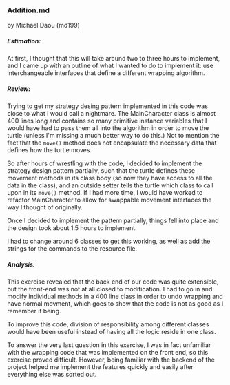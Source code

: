 ### Addition.md

by Michael Daou (md199)

##### Estimation:

At first, I thought that this will take around two to three hours to implement, and I came up with an outline of what I wanted to do to implement it: use interchangeable interfaces that define a different wrapping algorithm.

##### Review:

Trying to get my strategy desing pattern implemented in this code was close to what I would call a nightmare. The MainCharacter class is almost 400 lines long and contains so many primitive instance variables that I would have had to pass them all into the algorithm in order to move the turtle (unless I'm missing a much better way to do this.) Not to mention the fact that the `move()` method does not encapsulate the necessary data that defines how the turtle moves. 

So after hours of wrestling with the code, I decided to implement the strategy design pattern partially, such that the turtle defines these movement methods in its class body (so now they have access to all the data in the class), and an outside setter tells the turtle which class to call upon in its `move()` method. If I had more time, I would have worked to refactor MainCharacter to allow for swappable movement interfaces the way I thought of originally. 

Once I decided to implement the pattern partially, things fell into place and the design took about 1.5 hours to implement. 

I had to change around 6 classes to get this working, as well as add the strings for the commands to the resource file.

##### Analysis:

This exercise revealed that the back end of our code was quite extensible, but the front-end was not at all closed to modification. I had to go in and modify individual methods in a 400 line class in order to undo wrapping and have normal movment, which goes to show that the code is not as good as I remember it being.

To improve this code, division of responsibility among different classes would have been useful instead of having all the logic reside in one class.

To answer the very last question in this exercise, I was in fact unfamiliar with the wrapping code that was implemented on the front end, so this exercise proved difficult. However, being familiar with the backend of the project helped me implement the features quickly and easily after everything else was sorted out.